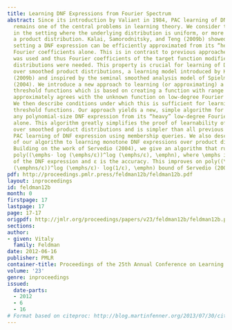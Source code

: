```yaml
---
title: Learning DNF Expressions from Fourier Spectrum
abstract: Since its introduction by Valiant in 1984, PAC learning of DNF expressions
  remains one of the central problems in learning theory. We consider this problem
  in the setting where the underlying distribution is uniform, or more generally,
  a product distribution. Kalai, Samorodnitsky, and Teng (2009b) showed that in this
  setting a DNF expression can be efficiently approximated from its “heavy” low-degree
  Fourier coefficients alone. This is in contrast to previous approaches where boosting
  was used and thus Fourier coefficients of the target function modified by various
  distributions were needed. This property is crucial for learning of DNF expressions
  over smoothed product distributions, a learning model introduced by Kalai et al.
  (2009b) and inspired by the seminal smoothed analysis model of Spielman and Teng
  (2004). We introduce a new approach to learning (or approximating) a polynomial
  threshold functions which is based on creating a function with range [-1, 1] that
  approximately agrees with the unknown function on low-degree Fourier coefficients.
  We then describe conditions under which this is sufficient for learning polynomial
  threshold functions. Our approach yields a new, simple algorithm for approximating
  any polynomial-size DNF expression from its “heavy” low-degree Fourier coefficients
  alone. This algorithm greatly simplifies the proof of learnability of DNF expressions
  over smoothed product distributions and is simpler than all previous algorithm for
  PAC learning of DNF expression using membership queries. We also describe an application
  of our algorithm to learning monotone DNF expressions over product distributions.
  Building on the work of Servedio (2004), we give an algorithm that runs in time
  poly((\emphs⋅ log (\emphs/ε))^log (\emphs/ε), \emphn), where \emphs is the size
  of the DNF expression and ε is the accuracy. This improves on poly((\emphs⋅ log
  (\emphns/ε))^log (\emphs/ε)⋅ log(1/ε), \emphn) bound of Servedio (2004).
pdf: http://proceedings.pmlr.press/feldman12b/feldman12b.pdf
layout: inproceedings
id: feldman12b
month: 0
firstpage: 17
lastpage: 17
page: 17-17
origpdf: http://jmlr.org/proceedings/papers/v23/feldman12b/feldman12b.pdf
sections: 
author:
- given: Vitaly
  family: Feldman
date: 2012-06-16
publisher: PMLR
container-title: Proceedings of the 25th Annual Conference on Learning Theory
volume: '23'
genre: inproceedings
issued:
  date-parts:
  - 2012
  - 6
  - 16
# Format based on citeproc: http://blog.martinfenner.org/2013/07/30/citeproc-yaml-for-bibliographies/
---
```

